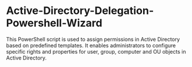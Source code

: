 # Active-Directory-Delegation-Powershell-Wizard
This PowerShell script is used to assign permissions in Active Directory based on predefined templates.  It enables administrators to configure specific rights and properties for user, group, computer and OU objects in Active Directory.
